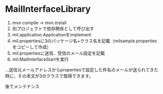 # MailInterfaceLibrary #

1. mvn compile → mvn install
2. 別プロジェクトで依存関係として呼び出す
3. mil.application.Applicationをimplement
4. mil.propertiesに3のパッケージ名+クラス名を記載（milsample.propertiesをコピーして作成）
5. mil.propertiesに送信、受信のメール設定を記載
6. mil.MailInterfaceStartを実行

…送信元メールアドレスからpropertiesで設定した件名のメールが送られてきた時に、その本文が3のクラスで取得できます。



後でメンテナンス